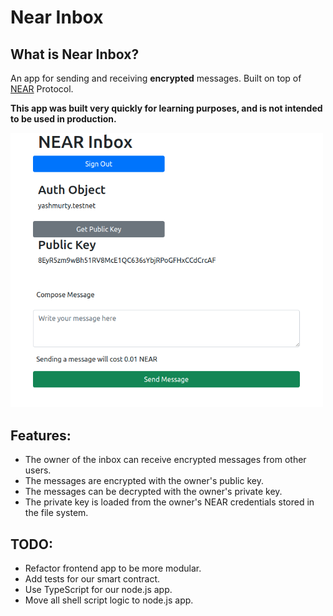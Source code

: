 # Near Inbox

## What is Near Inbox?

An app for sending and receiving **encrypted** messages. Built on top of [NEAR](https://near.org) Protocol.

**This app was built very quickly for learning purposes, and is not intended to be used in production.**

<img src="./frontend/near-inbox.png" alt="drawing" width="500"/>

## Features:

- The owner of the inbox can receive encrypted messages from other users.
- The messages are encrypted with the owner's public key.
- The messages can be decrypted with the owner's private key.
- The private key is loaded from the owner's NEAR credentials stored in the file system.

## TODO:

- Refactor frontend app to be more modular.
- Add tests for our smart contract.
- Use TypeScript for our node.js app.
- Move all shell script logic to node.js app.
